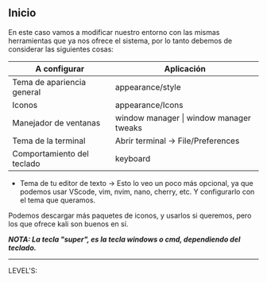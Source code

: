 ## Inicio

En este caso vamos a modificar nuestro entorno con las mismas herramientas que ya nos ofrece el sistema, por lo tanto debemos de considerar las siguientes cosas:


| A configurar               | Aplicación                              |
| -------------------------- | --------------------------------------- |
| Tema de apariencia general | appearance/style                        |
| Iconos                     | appearance/Icons                        |
| Manejador de ventanas      | window manager \| window manager tweaks |
| Tema de la terminal        | Abrir terminal -> File/Preferences      |
| Comportamiento del teclado | keyboard                                |



- Tema de tu editor de texto -> Esto lo veo un poco más opcional, ya que podemos usar VScode, vim, nvim, nano, cherry, etc. Y configurarlo con el tema que queramos.

Podemos descargar más paquetes de iconos, y usarlos si queremos, pero los que ofrece kali son buenos en sí.

***NOTA: La tecla "super", es la tecla windows o cmd, dependiendo del teclado.***

---

LEVEL'S:


